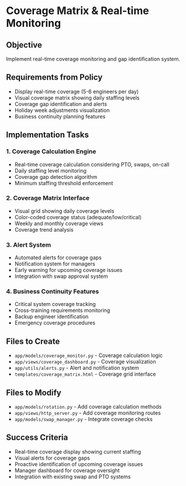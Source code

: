 # Coverage Matrix & Real-time Monitoring

## Objective
Implement real-time coverage monitoring and gap identification system.

## Requirements from Policy
- Display real-time coverage (5-6 engineers per day)
- Visual coverage matrix showing daily staffing levels
- Coverage gap identification and alerts
- Holiday week adjustments visualization
- Business continuity planning features

## Implementation Tasks

### 1. Coverage Calculation Engine
- Real-time coverage calculation considering PTO, swaps, on-call
- Daily staffing level monitoring
- Coverage gap detection algorithm
- Minimum staffing threshold enforcement

### 2. Coverage Matrix Interface
- Visual grid showing daily coverage levels
- Color-coded coverage status (adequate/low/critical)
- Weekly and monthly coverage views
- Coverage trend analysis

### 3. Alert System
- Automated alerts for coverage gaps
- Notification system for managers
- Early warning for upcoming coverage issues
- Integration with swap approval system

### 4. Business Continuity Features
- Critical system coverage tracking
- Cross-training requirements monitoring
- Backup engineer identification
- Emergency coverage procedures

## Files to Create
- `app/models/coverage_monitor.py` - Coverage calculation logic
- `app/views/coverage_dashboard.py` - Coverage visualization
- `app/utils/alerts.py` - Alert and notification system
- `templates/coverage_matrix.html` - Coverage grid interface

## Files to Modify
- `app/models/rotation.py` - Add coverage calculation methods
- `app/views/http_server.py` - Add coverage monitoring routes
- `app/models/swap_manager.py` - Integrate coverage checks

## Success Criteria
- Real-time coverage display showing current staffing
- Visual alerts for coverage gaps
- Proactive identification of upcoming coverage issues
- Manager dashboard for coverage oversight
- Integration with existing swap and PTO systems